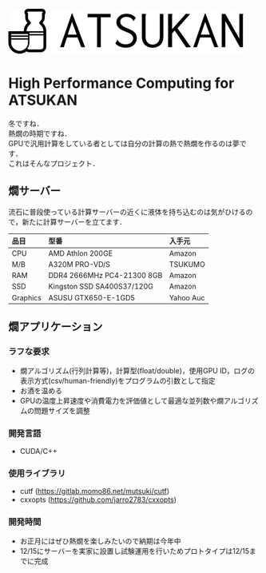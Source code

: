 ![ATSUKAN LOGO](./docs/atsukan.svg)

# High Performance Computing for ATSUKAN
冬ですね．  
熱燗の時期ですね．  
GPUで汎用計算をしている者としては自分の計算の熱で熱燗を作るのは夢です．  
これはそんなプロジェクト．

## 燗サーバー
流石に普段使っている計算サーバーの近くに液体を持ち込むのは気がひけるので，新たに計算サーバーを立てます．

|    品目     |     型番                   |  入手元   | 
|:------------|:---------------------------|:----------|
|  CPU        | AMD Athlon 200GE           | Amazon    |
|  M/B        | A320M PRO-VD/S             | TSUKUMO   |
|  RAM        | DDR4 2666MHz PC4-21300 8GB | Amazon    |
|  SSD        | Kingston SSD SA400S37/120G | Amazon    |
|  Graphics   | ASUSU GTX650-E-1GD5        | Yahoo Auc |

## 燗アプリケーション
### ラフな要求
- 燗アルゴリズム(行列計算等)，計算型(float/double)，使用GPU ID，ログの表示方式(csv/human-friendly)をプログラムの引数として指定
- お酒を温める
- GPUの温度上昇速度や消費電力を評価値として最適な並列数や燗アルゴリズムの問題サイズを調整

### 開発言語
- CUDA/C++

### 使用ライブラリ
- cutf (https://gitlab.momo86.net/mutsuki/cutf)
- cxxopts (https://github.com/jarro2783/cxxopts)

### 開発時間
- お正月にはぜひ熱燗を楽しみたいので納期は今年中
- 12/15にサーバーを実家に設置し試験運用を行いためプロトタイプは12/15までに完成


